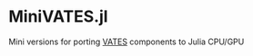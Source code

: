 # MiniVATES.jl
Mini versions for porting [VATES](https://archive.mantidproject.org/VATES.html) components to Julia CPU/GPU
